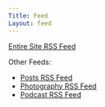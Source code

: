 ```yaml
---
Title: Feed
Layout: feed
---
```

[Entire Site RSS Feed](/feed/page:feed.xml)

Other Feeds: 

* [Posts RSS Feed](/feed/folder:blog/page:feed.xml) 
* [Photography RSS Feed](/feed/folder:photography/page:feed.xml) 
* [Podcast RSS Feed](/feed/folder:podcast/page:feed.xml)
